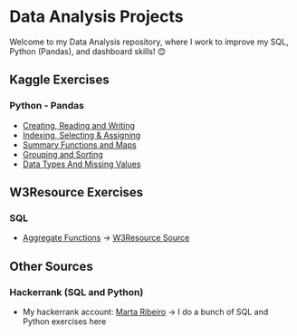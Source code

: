# Data Analysis Projects

Welcome to my Data Analysis repository, where I work to improve my SQL, Python (Pandas), and dashboard skills! 😊

## Kaggle Exercises

### Python - Pandas

* [Creating, Reading and Writing](KaggleExercises/exercise-creating-reading-and-writing.ipynb)
* [Indexing, Selecting & Assigning](KaggleExercises/exercise-indexing-selecting-assigning.ipynb)
* [Summary Functions and Maps](KaggleExercises/exercise-summary-functions-and-maps.ipynb)
* [Grouping and Sorting](KaggleExercises/exercise-grouping-and-sorting.ipynb)
* [Data Types And Missing Values](KaggleExercises/exercise-data-types-and-missing-values.ipynb)

## W3Resource Exercises

### SQL

* [Aggregate Functions](SQLExercises/AggregateFunctions) -> [W3Resource Source](https://www.w3resource.com/sql-exercises/sql-aggregate-functions.php)

## Other Sources

### Hackerrank (SQL and Python)

* My hackerrank account: [Marta Ribeiro](https://www.hackerrank.com/profile/iammartaribeiro) -> I do a bunch of SQL and Python exercises here
